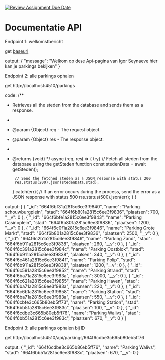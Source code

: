 [![Review Assignment Due Date](https://classroom.github.com/assets/deadline-readme-button-24ddc0f5d75046c5622901739e7c5dd533143b0c8e959d652212380cedb1ea36.svg)](https://classroom.github.com/a/5ykzvLV4)


[baseurl]:http://localhost:4510/
[parking]:api/parkings


# Documentatie API

Endpoint 1: welkomstbericht

get [baseurl]

output: {
  "message": "Welkom op deze Api-pagina van Igor Seynaeve hier kan je parkings bekijken"
}

Endpoint 2: alle parkings ophalen

get http://localhost:4510/parkings

code:
/**
 * Retrieves all the steden from the database and sends them as a response.
 *
 * @param {Object} req - The request object.
 * @param {Object} res - The response object.
 *
 * @returns {void}
 */
async (req, res) => {
    try{
        // Fetch all steden from the database using the getSteden function
        const stedenData = await getSteden();

        // Send the fetched steden as a JSON response with status 200
        res.status(200).json(stedenData.stad);
    } catch(err){
        // If an error occurs during the process, send the error as a JSON response with status 500
        res.status(500).json(err);
    }
}

output: [
  {
    "_id": "664f6bf31a2815c6ee3f9840",
    "name": "Parking schouwburgplein",
    "stad": "664f6b801a2815c6ee3f9836",
    "plaatsen": 700,
    "__v": 0
  },
  {
    "_id": "664f6bfe1a2815c6ee3f9843",
    "name": "Parking Casinoplein",
    "stad": "664f6b801a2815c6ee3f9836",
    "plaatsen": 1200,
    "__v": 0
  },
  {
    "_id": "664f6c0f1a2815c6ee3f9846",
    "name": "Parking Grote Markt",
    "stad": "664f6b801a2815c6ee3f9836",
    "plaatsen": 2500,
    "__v": 0
  },
  {
    "_id": "664f6c2b1a2815c6ee3f9849",
    "name": "Parking Zand",
    "stad": "664f6b911a2815c6ee3f9838",
    "plaatsen": 260,
    "__v": 0
  },
  {
    "_id": "664f6c391a2815c6ee3f984c",
    "name": "Parking Oostblok",
    "stad": "664f6b911a2815c6ee3f9838",
    "plaatsen": 340,
    "__v": 0
  },
  {
    "_id": "664f6c461a2815c6ee3f984f",
    "name": "Parking Polip",
    "stad": "664f6b911a2815c6ee3f9838",
    "plaatsen": 1200,
    "__v": 0
  },
  {
    "_id": "664f6c591a2815c6ee3f9852",
    "name": "Parking Strand",
    "stad": "664f6ba71a2815c6ee3f983a",
    "plaatsen": 3000,
    "__v": 0
  },
  {
    "_id": "664f6c621a2815c6ee3f9855",
    "name": "Parking Haven",
    "stad": "664f6ba71a2815c6ee3f983a",
    "plaatsen": 220,
    "__v": 0
  },
  {
    "_id": "664f6c6b1a2815c6ee3f9858",
    "name": "Parking Station",
    "stad": "664f6ba71a2815c6ee3f983a",
    "plaatsen": 550,
    "__v": 0
  },
  {
    "_id": "664f6cbfe3c665b80eb5ff73",
    "name": "Parking Station",
    "stad": "664f6bb51a2815c6ee3f983c",
    "plaatsen": 100,
    "__v": 0
  },
  {
    "_id": "664f6cdbe3c665b80eb5ff76",
    "name": "Parking Walivs",
    "stad": "664f6bb51a2815c6ee3f983c",
    "plaatsen": 670,
    "__v": 0
  }
]

Endpoint 3: alle parkings ophalen bij ID

get http://localhost:4510/api/parkings/664f6cdbe3c665b80eb5ff76

output: {
  "_id": "664f6cdbe3c665b80eb5ff76",
  "name": "Parking Walivs",
  "stad": "664f6bb51a2815c6ee3f983c",
  "plaatsen": 670,
  "__v": 0
}